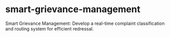 # smart-grievance-management
Smart Grievance Management: Develop a real-time complaint classification and routing system for efficient redressal.
